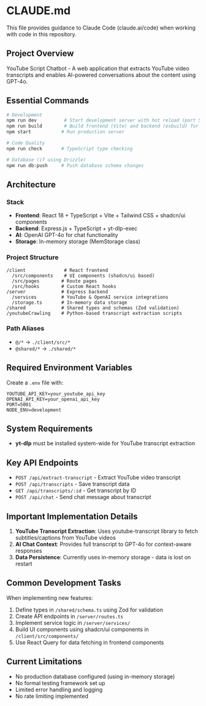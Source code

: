 # CLAUDE.md

This file provides guidance to Claude Code (claude.ai/code) when working with code in this repository.

## Project Overview

YouTube Script Chatbot - A web application that extracts YouTube video transcripts and enables AI-powered conversations about the content using GPT-4o.

## Essential Commands

```bash
# Development
npm run dev          # Start development server with hot reload (port 5001)
npm run build        # Build frontend (Vite) and backend (esbuild) for production
npm start           # Run production server

# Code Quality
npm run check       # TypeScript type checking

# Database (if using Drizzle)
npm run db:push     # Push database schema changes
```

## Architecture

### Stack
- **Frontend**: React 18 + TypeScript + Vite + Tailwind CSS + shadcn/ui components
- **Backend**: Express.js + TypeScript + yt-dlp-exec
- **AI**: OpenAI GPT-4o for chat functionality
- **Storage**: In-memory storage (MemStorage class)

### Project Structure
```
/client              # React frontend
  /src/components    # UI components (shadcn/ui based)
  /src/pages        # Route pages
  /src/hooks        # Custom React hooks
/server             # Express backend
  /services         # YouTube & OpenAI service integrations
  /storage.ts       # In-memory data storage
/shared             # Shared types and schemas (Zod validation)
/youtubeCrawling    # Python-based transcript extraction scripts
```

### Path Aliases
- `@/*` → `./client/src/*`
- `@shared/*` → `./shared/*`

## Required Environment Variables

Create a `.env` file with:
```
YOUTUBE_API_KEY=your_youtube_api_key
OPENAI_API_KEY=your_openai_api_key
PORT=5001
NODE_ENV=development
```

## System Requirements

- **yt-dlp** must be installed system-wide for YouTube transcript extraction

## Key API Endpoints

- `POST /api/extract-transcript` - Extract YouTube video transcript
- `POST /api/transcripts` - Save transcript data
- `GET /api/transcripts/:id` - Get transcript by ID
- `POST /api/chat` - Send chat message about transcript

## Important Implementation Details

1. **YouTube Transcript Extraction**: Uses youtube-transcript library to fetch subtitles/captions from YouTube videos
2. **AI Chat Context**: Provides full transcript to GPT-4o for context-aware responses
3. **Data Persistence**: Currently uses in-memory storage - data is lost on restart

## Common Development Tasks

When implementing new features:
1. Define types in `/shared/schema.ts` using Zod for validation
2. Create API endpoints in `/server/routes.ts`
3. Implement service logic in `/server/services/`
4. Build UI components using shadcn/ui components in `/client/src/components/`
5. Use React Query for data fetching in frontend components

## Current Limitations

- No production database configured (using in-memory storage)
- No formal testing framework set up
- Limited error handling and logging
- No rate limiting implemented